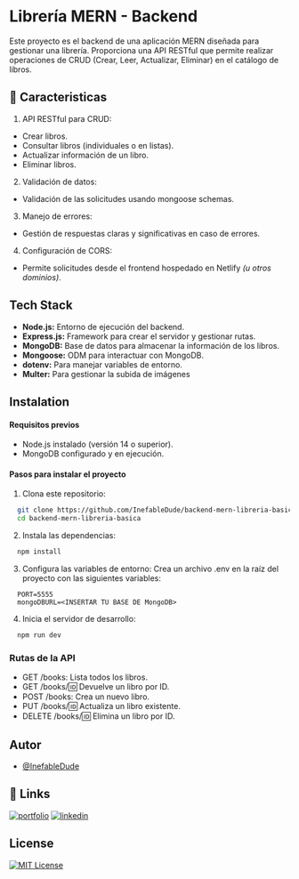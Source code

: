
# Librería MERN - Backend

Este proyecto es el backend de una aplicación MERN diseñada para gestionar una librería. Proporciona una API RESTful que permite realizar operaciones de CRUD (Crear, Leer, Actualizar, Eliminar) en el catálogo de libros.
## 🌟 Caracteristicas

1. API RESTful para CRUD:
- Crear libros.
- Consultar libros (individuales o en listas).
- Actualizar información de un libro.
- Eliminar libros.

2.  Validación de datos:
- Validación de las solicitudes usando mongoose schemas.

3. Manejo de errores:
- Gestión de respuestas claras y significativas en caso de errores.

4. Configuración de CORS:
- Permite solicitudes desde el frontend hospedado en Netlify *(u otros dominios)*.
## Tech Stack
- **Node.js:** Entorno de ejecución del backend.
- **Express.js:** Framework para crear el servidor y gestionar rutas.
- **MongoDB:** Base de datos para almacenar la información de los libros.
- **Mongoose:** ODM para interactuar con MongoDB.
- **dotenv:** Para manejar variables de entorno.
- **Multer:** Para gestionar la subida de imágenes
## Instalation

#### Requisitos previos
- Node.js instalado (versión 14 o superior).
- MongoDB configurado y en ejecución.


#### Pasos para instalar el proyecto

1. Clona este repositorio:

```bash
  git clone https://github.com/InefableDude/backend-mern-libreria-basica
  cd backend-mern-libreria-basica
```

2. Instala las dependencias:

```bash
  npm install
```
3. Configura las variables de entorno:
Crea un archivo .env en la raíz del proyecto con las siguientes variables:

```env
  PORT=5555
  mongoDBURL=<INSERTAR TU BASE DE MongoDB>
```

4. Inicia el servidor de desarrollo:
```bash
  npm run dev
```

### Rutas de la API
- GET /books: Lista todos los libros.
- GET /books/:id: Devuelve un libro por ID.
- POST /books: Crea un nuevo libro.
- PUT /books/:id: Actualiza un libro existente.
- DELETE /books/:id: Elimina un libro por ID.
## Autor

- [@InefableDude](https://github.com/InefableDude)


## 🔗 Links
[![portfolio](https://img.shields.io/badge/my_portfolio-000?style=for-the-badge&logo=ko-fi&logoColor=white)](https:///)
[![linkedin](https://img.shields.io/badge/linkedin-0A66C2?style=for-the-badge&logo=linkedin&logoColor=white)](www.linkedin.com/in/baruch-rafael-rodriguez-covarrubias-3b793a2a5)


## License

[![MIT License](https://img.shields.io/badge/License-MIT-green.svg)](https://choosealicense.com/licenses/mit/)